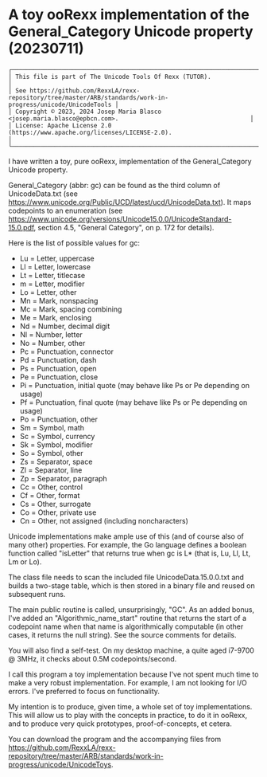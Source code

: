 # A toy ooRexx implementation of the General_Category Unicode property (20230711)

```
┌───────────────────────────────────────────────────────────────────────────────────────────────────────────────┐  
│ This file is part of The Unicode Tools Of Rexx (TUTOR).                                                       │
│ See https://github.com/RexxLA/rexx-repository/tree/master/ARB/standards/work-in-progress/unicode/UnicodeTools │
│ Copyright © 2023, 2024 Josep Maria Blasco <josep.maria.blasco@epbcn.com>.                                     │
│ License: Apache License 2.0 (https://www.apache.org/licenses/LICENSE-2.0).                                    │
└───────────────────────────────────────────────────────────────────────────────────────────────────────────────┘
```

I have written a toy, pure ooRexx, implementation of the General_Category Unicode property.

General_Category (abbr: gc) can be found as the third column of UnicodeData.txt 
(see https://www.unicode.org/Public/UCD/latest/ucd/UnicodeData.txt). 
It maps codepoints to an enumeration (see https://www.unicode.org/versions/Unicode15.0.0/UnicodeStandard-15.0.pdf, section 4.5, "General Category", on p. 172 for details).

Here is the list of possible values for gc:

* Lu = Letter, uppercase
* Ll = Letter, lowercase
* Lt = Letter, titlecase
* m = Letter, modifier
* Lo = Letter, other
* Mn = Mark, nonspacing
* Mc = Mark, spacing combining
* Me = Mark, enclosing
* Nd = Number, decimal digit
* Nl = Number, letter
* No = Number, other
* Pc = Punctuation, connector
* Pd = Punctuation, dash
* Ps = Punctuation, open
* Pe = Punctuation, close
* Pi = Punctuation, initial quote (may behave like Ps or Pe depending on usage)
* Pf = Punctuation, final quote (may behave like Ps or Pe depending on usage)
* Po = Punctuation, other
* Sm = Symbol, math
* Sc = Symbol, currency
* Sk = Symbol, modifier
* So = Symbol, other
* Zs = Separator, space
* Zl = Separator, line
* Zp = Separator, paragraph
* Cc = Other, control
* Cf = Other, format
* Cs = Other, surrogate
* Co = Other, private use
* Cn = Other, not assigned (including noncharacters)

Unicode implementations make ample use of this (and of course also of many other) properties. 
For example, the Go language defines a boolean function called "isLetter" that returns true when gc is L* (that is, Lu, Ll, Lt, Lm or Lo).

The class file needs to scan the included file UnicodeData.15.0.0.txt and builds a two-stage table, which is then stored in a binary file and reused on subsequent runs.

The main public routine is called, unsurprisingly, "GC". As an added bonus, I've added an "Algorithmic_name_start" routine that returns 
the start of a codepoint name when that name is algorithmically computable (in other cases, it returns the null string). See the source comments for details.

You will also find a self-test. On my desktop machine, a quite aged i7-9700 @ 3MHz, it checks about 0.5M codepoints/second.

I call this program a toy implementation because I've not spent much time to make a very robust implementation. For example, I am not looking for I/O errors. I've preferred to focus on functionality. 

My intention is to produce, given time, a whole set of toy implementations. 
This will allow us to play with the concepts in practice, to do it in ooRexx, and to produce very quick prototypes, proof-of-concepts, et cetera.

You can download the program and the accompanying files from https://github.com/RexxLA/rexx-repository/tree/master/ARB/standards/work-in-progress/unicode/UnicodeToys.
